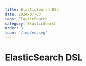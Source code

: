 ```yaml
---
title: ElasticSearch DSL
date: 2024-07-03
tags: ElasticSearch
category: ElasticSearch
order: 3
icon: "/img/es.svg"
---
```


<!--more--->

# ElasticSearch DSL

